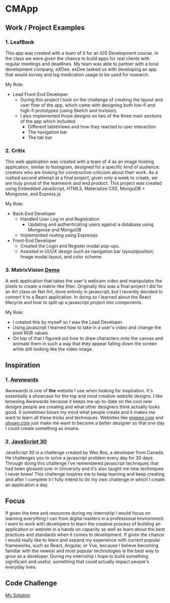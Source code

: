# CMApp

## Work / Project Examples

### 1. LeafBank
This app was created with a team of 5 for an iOS Development course. In the class we were given the chance to build apps for real clients with regular meetings and deadlines. My team was able to partner with a local development company, eXDee. exDee tasked us with developing an app that would survey and log medication usage to be used for research. 

My Role:

- Lead Front-End Developer
  - During this project I took on the challenge of creating the layout and user flow of the app, which came with designing both low-fi and high-fi prototypes (using Sketch and Invision). 
  - I also implemented those designs on two of the three main sections of the app which included:
    - Different tableViews and how they reacted to user interaction
     - The navigation bar 
      - The tab bar  

### 2. Critix
This web application was created with a team of 4 as an image hosting application, similar to Instagram, designed for a specific kind of audience: creators who are looking for constructive criticism about their work. As a rushed second attempt at a final project, given only a week to create, we are truly proud of the teamwork and end product. This project was created using Embedded JavaScript, HTML5, Materialize CSS, MongoDB + Mongoose, and Express.js

My Role:

- Back-End Developer
  - Handled User Log-in and Registration
    - Updating and authenticating users against a database using Mongoose and MongoDB
  - Implemented routing using Expressjs
- Front-End Developer
  - Created the Login and Register modal pop-ups.
  - Assisted in UI/UX design such as navigation bar layout/position, Image modal layout, and color scheme.

### 3. MatrixVision [Demo](https://steveleong.github.io/MatrixVision/)
A web application that takes the user's webcam video and manipulates the pixels to create a matrix-like filter. Originally this was a final project I did for an Art class on Net Art, done entirely in javascript, but I recently decided to convert it to a React application. In doing so I learned about the React lifecycle and how to split up a javascript project into components.

My Role:
  - I created this by myself so I was the Lead Developer.
  - Using javascript I learned how to take in a user's video and change the pixel RGB values. 
  - On top of that I figured out how to draw characters onto the canvas and animate them in such a way that they appear falling down the screen while still looking like the video image.

## Inspiration

### 1. [Awwwards](https://www.awwwards.com/)
Awwwards is one of **the** website I use when looking for inspiration. It's essentially a showcase for the top and most creative website designs. I like browsing Awwwards because it keeps me up-to-date on the cool new designs people are creating and what other designers think actually looks good. It sometimes blows my mind what people create and it makes me want to learn all these tricks and techniques.
Websites like [greeeg.com](https://greeeg.com/) and [olouen.com](http://www.olouen.com/) just make me want to become a better designer so that one day I could create something as insane.

### 2. [JavaScript 30](https://javascript30.com/)
JavaScript 30 is a challenge created by Wes Bos, a developer from Canada. He challenges you to solve a javascript problem every day for 30 days. Through doing this challenge I've remembered javascript techniques that had been glossed over in University and it's also taught me new techniques I never knew! This challenge inspires me to keep learning and keep creating and after I complete it I fully intend to do my own challenge in which I create an application a day.

## Focus

If given the time and resources during my internship I would focus on learning everything I can from digital masters in a professional environment. I want to work with developers to learn the creative process of building an application or website in a hands on capacity as well as learn about the best practices and standards when it comes to development. If given the chance I would really like to learn and expand my experience with current popular frameworks, such as React, Angular, or Vue, because I believe becoming familiar with the newest and most popular technologies is the best way to grow as a developer. During my internship I hope to build something significant and useful, something that could actually impact people's everyday lives.


## Code Challenge

[My Solution](https://codesandbox.io/s/54jxzmr87l)
 
